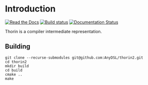 # Introduction

[![Read the Docs](https://symbols.getvecta.com/stencil_94/31_readthedocs-icon.7d1a574d33.svg)](https://thorin2.readthedocs.io/en/latest/)
[![Build status](https://ci.appveyor.com/api/projects/status/v1u6jvwubqj4b386/branch/master?svg=true)](https://ci.appveyor.com/project/leissa/thorin2/branch/master)
[![Documentation Status](https://readthedocs.org/projects/thorin2/badge/?version=latest)](https://thorin2.readthedocs.io/en/latest/?badge=latest)

Thorin is a compiler intermediate representation.

## Building

```
git clone --recurse-submodules git@github.com:AnyDSL/thorin2.git
cd thorin2
mkdir build
cd build
cmake ..
make
```
